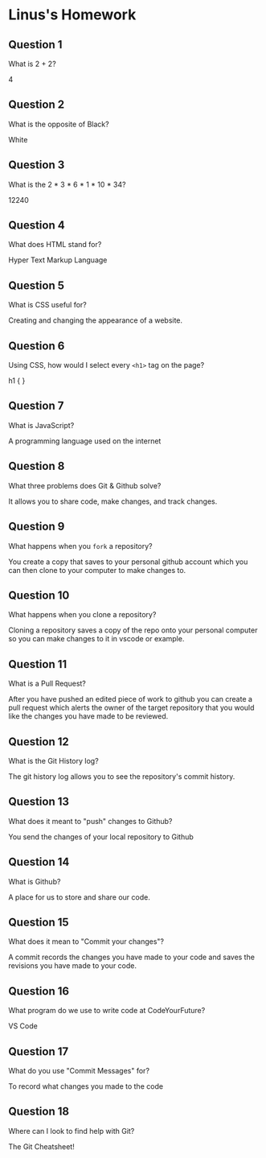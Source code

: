 # Linus's Homework

## Question 1

What is 2 + 2?

4

## Question 2

What is the opposite of Black?

White

## Question 3

What is the  2 * 3 * 6 * 1 * 10 * 34?

12240

## Question 4 

What does HTML stand for?

Hyper Text Markup Language

## Question 5

What is CSS useful for?

Creating and changing the appearance of a website.

## Question 6

Using CSS, how would I select every `<h1>` tag on the page?


h1 {
}


## Question 7

What is JavaScript?

A programming language used on the internet

## Question 8

What three problems does Git & Github solve?

It allows you to share code, make changes, and track changes.

## Question 9

What happens when you `fork` a repository?

You create a copy that saves to your personal github account which you can then clone to your computer to make changes to.

## Question 10 

What happens when you clone a repository?

Cloning a repository saves a copy of the repo onto your personal computer so you can make changes to it in vscode or example.

## Question 11

What is a Pull Request?

After you have pushed an edited piece of work to github you can create a pull request which alerts the owner of the target repository that you would like the changes you have made to be reviewed.

## Question 12

What is the Git History log?

The git history log allows you to see the repository's commit history.

## Question 13

What does it meant to "push" changes to Github?

You send the changes of your local repository to Github

## Question 14

What is Github?

A place for us to store and share our code.

## Question 15

What does it mean to "Commit your changes"?

A commit records the changes you have made to your code and saves the revisions you have made to your code.

## Question 16

What program do we use to write code at CodeYourFuture?

VS Code

## Question 17

What do you use "Commit Messages" for?

To record what changes you made to the code

## Question 18

Where can I look to find help with Git?

The Git Cheatsheet!
